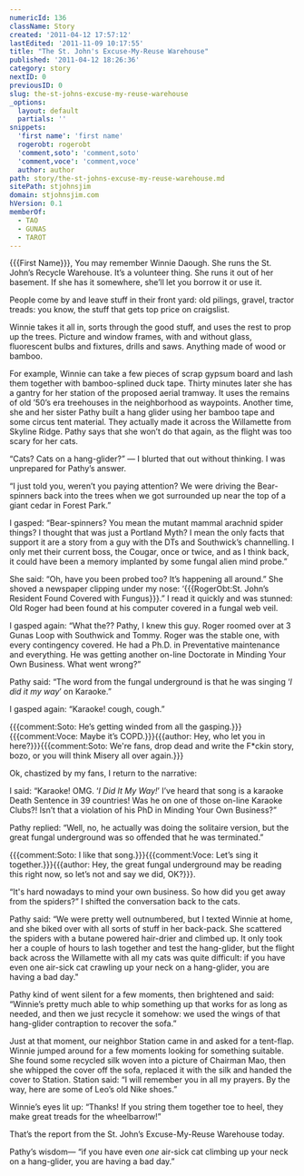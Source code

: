 ```yaml
---
numericId: 136
className: Story
created: '2011-04-12 17:57:12'
lastEdited: '2011-11-09 10:17:55'
title: "The St. John's Excuse-My-Reuse Warehouse"
published: '2011-04-12 18:26:36'
category: story
nextID: 0
previousID: 0
slug: the-st-johns-excuse-my-reuse-warehouse
_options:
  layout: default
  partials: ''
snippets:
  'first name': 'first name'
  rogerobt: rogerobt
  'comment,soto': 'comment,soto'
  'comment,voce': 'comment,voce'
  author: author
path: story/the-st-johns-excuse-my-reuse-warehouse.md
sitePath: stjohnsjim
domain: stjohnsjim.com
hVersion: 0.1
memberOf:
  - TAO
  - GUNAS
  - TAROT
---
```


{{{First Name}}}, You may remember Winnie Daough. She runs the St. John’s Recycle Warehouse. It’s a volunteer thing. She runs it out of her basement. If she has it somewhere, she’ll let you borrow it or use it.

People come by and leave stuff in their front yard: old pilings, gravel, tractor treads: you know, the stuff that gets top price on craigslist.

Winnie takes it all in, sorts through the good stuff, and uses the rest to prop up the trees. Picture and window frames, with and without glass, fluorescent bulbs and fixtures, drills and saws. Anything made of wood or bamboo.

For example, Winnie can take a few pieces of scrap gypsum board and lash them together with bamboo-splined duck tape. Thirty minutes later she has a gantry for her station of the proposed aerial tramway. It uses the remains of old ’50’s era treehouses in the neighborhood as waypoints. Another time, she and her sister Pathy built a hang glider using her bamboo tape and some circus tent material. They actually made it across the Willamette from Skyline Ridge. Pathy says that she won’t do that again, as the flight was too scary for her cats.

“Cats? Cats on a hang-glider?” — I blurted that out without thinking. I was unprepared for Pathy’s answer.

“I just told you, weren’t you paying attention? We were driving the Bear-spinners back into the trees when we got surrounded up near the top of a giant cedar in Forest Park.”

I gasped: “Bear-spinners? You mean the mutant mammal arachnid spider things? I thought that was just a Portland Myth? I mean the only facts that support it are a story from a guy with the DTs and Southwick’s channelling. I only met their current boss, the Cougar, once or twice, and as I think back, it could have been a memory implanted by some fungal alien mind probe.”

She said: “Oh, have you been probed too? It’s happening all around.” She shoved a newspaper clipping under my nose: ‘{{{RogerObt:St. John’s Resident Found Covered with Fungus}}}.” I read it quickly and was stunned: Old Roger had been found at his computer covered in a fungal web veil.

I gasped again: “What the?? Pathy, I knew this guy. Roger roomed over at 3 Gunas Loop with Southwick and Tommy. Roger was the stable one, with every contingency covered. He had a Ph.D. in Preventative maintenance and everything. He was getting another on-line Doctorate in Minding Your Own Business. What went wrong?”

Pathy said: “The word from the fungal underground is that he was singing ‘_I did it my way_’ on Karaoke.”

I gasped again: “Karaoke! cough, cough.”

{{{comment:Soto: He’s getting winded from all the gasping.}}}{{{comment:Voce: Maybe it’s COPD.}}}{{{author: Hey, who let you in here?}}}{{{comment:Soto: We're fans, drop dead and write the F*ckin story, bozo, or you will think Misery all over again.}}}

Ok, chastized by my fans, I return to the narrative:

I said: “Karaoke! OMG. ‘_I Did It My Way!_’ I’ve heard that song is a karaoke Death Sentence in 39 countries! Was he on one of those on-line Karaoke Clubs?! Isn’t that a violation of his PhD in Minding Your Own Business?”

Pathy replied: “Well, no, he actually was doing the solitaire version, but the great fungal underground was so offended that he was terminated.”

{{{comment:Soto: I like that song.}}}{{{comment:Voce: Let’s sing it together.}}}{{{author: Hey, the great fungal underground may be reading this right now, so let’s not and say we did, OK?}}}.

“It's hard nowadays to mind your own business. So how did you get away from the spiders?” I shifted the conversation back to the cats.

Pathy said: “We were pretty well outnumbered, but I texted Winnie at home, and she biked over with all sorts of stuff in her back-pack. She scattered the spiders with a butane powered hair-drier and climbed up. It only took her a couple of hours to lash together and test the hang-glider, but the flight back across the Willamette with all my cats was quite difficult: if you have even one air-sick cat crawling up your neck on a hang-glider, you are having a bad day."

Pathy kind of went silent for a few moments, then brightened and said: “Winnie’s pretty much able to whip something up that works for as long as needed, and then we just recycle it somehow: we used the wings of that hang-glider contraption to recover the sofa.”

Just at that moment, our neighbor Station came in and asked for a tent-flap. Winnie jumped around for a few moments looking for something suitable. She found some recycled silk woven into a picture of Chairman Mao, then she whipped the cover off the sofa, replaced it with the silk and handed the cover to Station. Station said: “I will remember you in all my prayers. By the way, here are some of Leo’s old Nike shoes.”

Winnie’s eyes lit up: “Thanks! If you string them together toe to heel, they make great treads for the wheelbarrow!”

That’s the report from the St. John’s Excuse-My-Reuse Warehouse today.

Pathy’s wisdom— “if you have even _one_ air-sick cat climbing up your neck on a hang-glider, you are having a bad day.”
